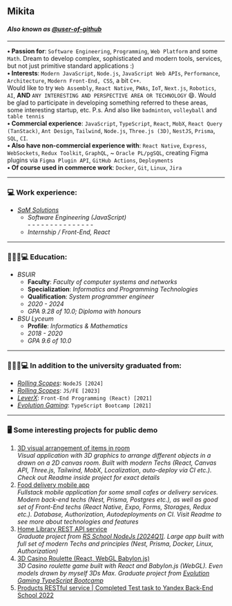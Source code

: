 ## Mikita  
#### _Also known as [@user-of-github](https://github.com/user-of-github)_  
___  
**• Passion for**: `Software Engineering`, `Programming`, `Web Platform` and some `Math`. Dream to develop complex, sophisticated and modern tools, services, but not just primitive standard applications :)   
**• Interests**: `Modern JavaScript`, `Node.js`, `JavaScript Web APIs`, `Performance`,  `Architecture`, `Modern Front-End, CSS`, a bit `C++`.   
Would like to try `Web Assembly`, `React Native`, `PWAs`, `IoT`, `Next.js`, `Robotics`, `AI`, **AND** `ANY INTERESTING AND PERSPECTIVE AREA OR TECHNOLOGY` 😄. Would be glad to participate in developing something referred to these areas, some interesting startup, etc.  P.s. And also like `badminton`, `volleyball` and `table tennis`   
**• Commercial experience**:  `JavaScript`, `TypeScript`, `React`, `MobX`, `React Query (TanStack)`, `Ant Design`, `Tailwind`, `Node.js`, `Three.js (3D)`, `NestJS`,   `Prisma`, `SQL`, `CI`.  
**• Also have non-commercial experience with**: `React Native`, `Express`, `WebSockets`, `Redux Toolkit`, `GraphQL`,  ~ `Oracle PL/pgSQL`, creating Figma plugins via `Figma Plugin API`, `GitHub Actions`, `Deployments`     
**• Of course used in commerce work**: `Docker`, `Git`, `Linux`, `Jira`     
___   
### **💻 Work experience:**  
- *[SaM Solutions](https://www.sam-solutions.com/)*
  - *Software Engineering (JavaScript)*  
  -&nbsp;-&nbsp;-&nbsp;-&nbsp;-&nbsp;-&nbsp;-&nbsp;-&nbsp;-&nbsp;-&nbsp;-&nbsp;-&nbsp;-&nbsp;-&nbsp;- 
  - *Internship / Front-End, React*
___     
### **👨🏻‍🎓💻 Education:**  
- *BSUIR* 
  - **Faculty**: *Faculty of computer systems and networks*
  - **Specialization**: *Informatics and Programming Technologies*
  - **Qualification**: *System programmer engineer*
  - *2020 - 2024*
  - *GPA 9.28 of 10.0;  Diploma with honours*
- *BSU Lyceum*
  - **Profile**: *Informatics & Mathematics*
  - *2018 - 2020*
  - *GPA 9.6 of 10.0*
___  
### **👨🏻‍🎓💻 In addition to the university graduated from:**  
- *[Rolling Scopes](https://rs.school/)*: `NodeJS [2024]`
- *[Rolling Scopes](https://rs.school/)*: `JS/FE [2023]`
- *[LeverX](https://leverx.com/)*: `Front-End Programming (React) [2021]`
- *[Evolution Gaming](https://www.evolution.com/)*: `TypeScript Bootcamp [2021]`
___    
### **🖥 Some interesting projects for public demo**  
1. [3D visual arrangement of items in room](https://github.com/user-of-github/JS/tree/main/visual-arrangement-of-tools-in-room)  
_Visual application with 3D graphics to arrange different objects in a drawn on a 2D canvas room. Built with modern Techs (React, Canvas API, Three.js, Tailwind, MobX, Localization, auto-deploy via CI etc.). Check out Readme inside project for exact details_
2. [Food delivery mobile app](https://github.com/user-of-github/JS/tree/main/food-delivery-react-native)  
_Fullstack mobile application for some small cafes or delivery services. Modern back-end techs (Nest, Prisma, Postgres etc.), as well as good set of Front-End techs (React Native, Expo, Forms, Storages, Redux etc.). Database, Authorization, Autodeployments on CI. Visit Readme to see more about technologies and features_ 
3. [Home Library REST API service](https://github.com/user-of-github/nodejs2024Q1-service)  
_Graduate project from [RS School NodeJs [2024Q1]](https://rs.school/courses/nodejs). Large app built with full set of modern Techs and principles (Nest, Prisma, Docker, Linux, Authorization)_       
5. [3D Casino Roulette (React, WebGL Babylon.js)](https://github.com/user-of-github/evo-ts-bootcamp/tree/master/course-work/roulette)  
_3D Casino roulette game built with React and Babylon.js (WebGL). Even models drawn by myself 3Ds Max. Graduate project from [Evolution Gaming TypeScript Bootcamp](https://typescript-bootcamp.evolution.com/by)_
6. [Products RESTful service | Completed Test task to Yandex Back-End School 2022](https://github.com/user-of-github/rest-api-test-task)



&nbsp; 



<!--
[![Anurag's GitHub stats](https://github-readme-stats.vercel.app/api?username=user-of-github&count_private=true&theme=graywhite&hide_rank=true)](https://github.com/anuraghazra/github-readme-stats)
-->
<!--
[![Top Langs](https://github-readme-stats.vercel.app/api/top-langs/?username=user-of-github&layout=compact&count_private=true&theme=graywhite)](https://github.com/anuraghazra/github-readme-stats) 
-->
